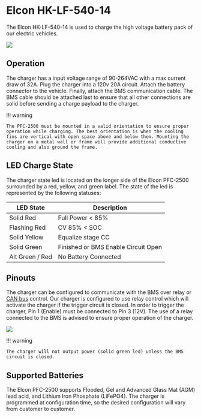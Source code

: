 # Elcon HK-LF-540-14

The Elcon HK-LF-540-14 is used to charge the high voltage battery pack of our electric vehicles. 

![](/assets/energetics/hardware/charger/elcon_hk_lf_540_14.png)

## Operation

The charger has a input voltage range of 90-264VAC with a max current draw of 32A. Plug the charger into a 120v 20A circuit. Attach the battery connector to the vehicle. Finally, attach the BMS communication cable. The BMS cable should be attached last to ensure that all other connections are solid before sending a charge payload to the charger.

!!! warning

    The PFC-2500 must be mounted in a valid orientation to ensure proper operation while charging. The best orientation is when the cooling fins are vertical with open space above and below them. Mounting the charger on a metal wall or frame will provide additional conductive cooling and also ground the frame. 

## LED Charge State 

The charger state led is located on the longer side of the Elcon PFC-2500 surrounded by a red, yellow, and green label. The state of the led is represented by the following statuses: 

| LED State | Description |
| --------- | ----------- |
| Solid Red | Full Power < 85% |
| Flashing Red | CV 85% < SOC |
| Solid Yellow | Equalize stage CC |
| Solid Green | Finished or BMS Enable Circuit Open |
| Alt Green / Red | No Battery Connected |

## Pinouts

The charger can be configured to communicate with the BMS over relay or [CAN bus](https://en.wikipedia.org/wiki/CAN_bus) control. Our charger is configured to use relay control which will activate the charger if the trigger circuit is closed. In order to trigger the charger, Pin 1 (Enable) must be connected to Pin 3 (12V). The use of a relay connected to the BMS is advised to ensure proper operation of the charger.

![](/assets/energetics/hardware/charger/elcon_pinout.png)

!!! warning

    The charger will not output power (solid green led) unless the BMS circuit is closed.

## Supported Batteries

The Elcon PFC-2500 supports Flooded, Gel and Advanced Glass Mat (AGM) lead acid, and Lithium Iron Phosphate (LiFePO4). The charger is programmed at configuration time, so the desired configuration will vary from customer to customer.